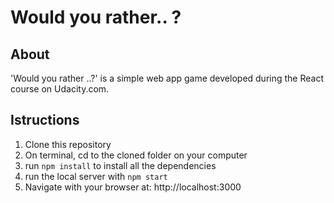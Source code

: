 # Would you rather.. ? #

## About ##
'Would you rather ..?' is a simple web app game developed during the React course on Udacity.com. 

## Istructions ## 
1. Clone this repository
2. On terminal, cd to the cloned folder on your computer
3. run ```npm install``` to install all the dependencies
4. run the local server with ```npm start```
5. Navigate with your browser at: http://localhost:3000

